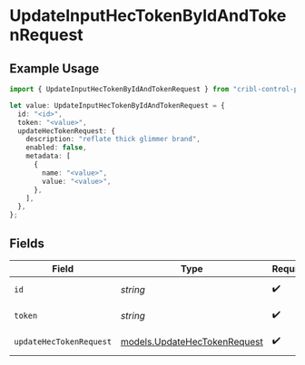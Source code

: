 # UpdateInputHecTokenByIdAndTokenRequest

## Example Usage

```typescript
import { UpdateInputHecTokenByIdAndTokenRequest } from "cribl-control-plane/models/operations";

let value: UpdateInputHecTokenByIdAndTokenRequest = {
  id: "<id>",
  token: "<value>",
  updateHecTokenRequest: {
    description: "reflate thick glimmer brand",
    enabled: false,
    metadata: [
      {
        name: "<value>",
        value: "<value>",
      },
    ],
  },
};
```

## Fields

| Field                                                                 | Type                                                                  | Required                                                              | Description                                                           |
| --------------------------------------------------------------------- | --------------------------------------------------------------------- | --------------------------------------------------------------------- | --------------------------------------------------------------------- |
| `id`                                                                  | *string*                                                              | :heavy_check_mark:                                                    | The <code>id</code> of the Splunk HEC Source.                         |
| `token`                                                               | *string*                                                              | :heavy_check_mark:                                                    | The <code>id</code> of the HEC token to update.                       |
| `updateHecTokenRequest`                                               | [models.UpdateHecTokenRequest](../../models/updatehectokenrequest.md) | :heavy_check_mark:                                                    | UpdateHecTokenRequest object                                          |